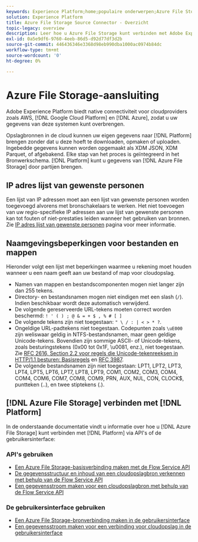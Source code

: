 ```yaml
---
keywords: Experience Platform;home;populaire onderwerpen;Azure File Storage;azure bestandsopslag
solution: Experience Platform
title: Azure File Storage Source Connector - Overzicht
topic-legacy: overview
description: Leer hoe u Azure File Storage kunt verbinden met Adobe Experience Platform via API's of de gebruikersinterface.
exl-id: 0a5e9df6-9760-4eeb-86d5-d92d77df3d2b
source-git-commit: 446436346e3368d98eb990dba1000ac0974b84dc
workflow-type: tm+mt
source-wordcount: '0'
ht-degree: 0%

---
```


# Azure File Storage-aansluiting

Adobe Experience Platform biedt native connectiviteit voor cloudproviders zoals AWS, [!DNL Google Cloud Platform] en [!DNL Azure], zodat u uw gegevens van deze systemen kunt overbrengen.

Opslagbronnen in de cloud kunnen uw eigen gegevens naar [!DNL Platform] brengen zonder dat u deze hoeft te downloaden, opmaken of uploaden. Ingebedde gegevens kunnen worden opgemaakt als XDM JSON, XDM Parquet, of afgebakend. Elke stap van het proces is geïntegreerd in het Bronwerkschema. [!DNL Platform] kunt u gegevens van  [!DNL Azure File Storage] door partijen brengen.

## IP adres lijst van gewenste personen

Een lijst van IP adressen moet aan een lijst van gewenste personen worden toegevoegd alvorens met bronschakelaars te werken. Het niet toevoegen van uw regio-specifieke IP adressen aan uw lijst van gewenste personen kan tot fouten of niet-prestaties leiden wanneer het gebruiken van bronnen. Zie [IP adres lijst van gewenste personen](../../ip-address-allow-list.md) pagina voor meer informatie.

## Naamgevingsbeperkingen voor bestanden en mappen

Hieronder volgt een lijst met beperkingen waarmee u rekening moet houden wanneer u een naam geeft aan uw bestand of map voor cloudopslag.

- Namen van mappen en bestandscomponenten mogen niet langer zijn dan 255 tekens.
- Directory- en bestandsnamen mogen niet eindigen met een slash (`/`). Indien beschikbaar wordt deze automatisch verwijderd.
- De volgende gereserveerde URL-tekens moeten correct worden beschermd: `! ' ( ) ; @ & = + $ , % # [ ]`
- De volgende tekens zijn niet toegestaan: `" \ / : | < > * ?`.
- Ongeldige URL-padtekens niet toegestaan. Codepunten zoals `\uE000` zijn weliswaar geldig in NTFS-bestandsnamen, maar geen geldige Unicode-tekens. Bovendien zijn sommige ASCII- of Unicode-tekens, zoals besturingstekens (0x00 tot 0x1F, \u0081, enz.), niet toegestaan. Zie [RFC 2616, Section 2.2 voor regels die Unicode-tekenreeksen in HTTP/1.1 besturen: Basisregels](https://www.ietf.org/rfc/rfc2616.txt) en [RFC 3987](https://www.ietf.org/rfc/rfc3987.txt).
- De volgende bestandsnamen zijn niet toegestaan: LPT1, LPT2, LPT3, LPT4, LPT5, LPT6, LPT7, LPT8, LPT9, COM1, COM2, COM3, COM4, COM4, COM6, COM7, COM8, COM9, PRN, AUX, NUL, CON, CLOCK$, puntteken (..), en twee stiptekens (.).

## [!DNL Azure File Storage] verbinden met [!DNL Platform]

In de onderstaande documentatie vindt u informatie over hoe u [!DNL Azure File Storage] kunt verbinden met [!DNL Platform] via API&#39;s of de gebruikersinterface:

### API&#39;s gebruiken

- [Een Azure File Storage-basisverbinding maken met de Flow Service API](../../tutorials/api/create/cloud-storage/azure-file-storage.md)
- [De gegevensstructuur en inhoud van een cloudopslagbron verkennen met behulp van de Flow Service API](../../tutorials/api/explore/cloud-storage.md)
- [Een gegevensstroom maken voor een cloudopslagbron met behulp van de Flow Service API](../../tutorials/api/collect/cloud-storage.md)

### De gebruikersinterface gebruiken

- [Een Azure File Storage-bronverbinding maken in de gebruikersinterface](../../tutorials/ui/create/cloud-storage/azure-file-storage.md)
- [Een gegevensstroom maken voor een verbinding voor cloudopslag in de gebruikersinterface](../../tutorials/ui/dataflow/batch/cloud-storage.md)
